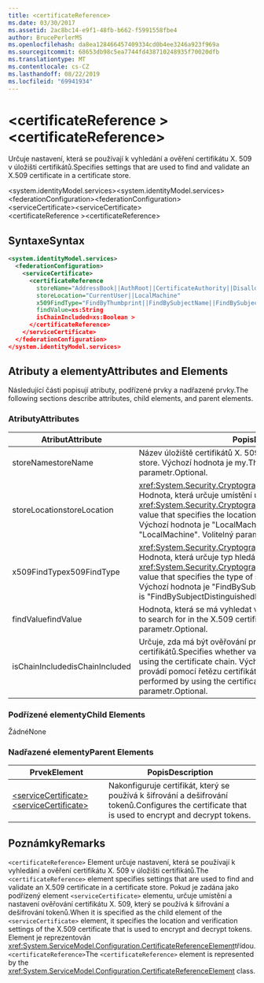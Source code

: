 ```yaml
---
title: <certificateReference>
ms.date: 03/30/2017
ms.assetid: 2ac8bc14-e9f1-48fb-b662-f5991558fbe4
author: BrucePerlerMS
ms.openlocfilehash: da8ea128466457409334cd0b4ee3246a923f969a
ms.sourcegitcommit: 68653db98c5ea7744fd438710248935f70020dfb
ms.translationtype: MT
ms.contentlocale: cs-CZ
ms.lasthandoff: 08/22/2019
ms.locfileid: "69941934"
---
```

# <a name="certificatereference"></a><span data-ttu-id="1c3df-101">\<certificateReference ></span><span class="sxs-lookup"><span data-stu-id="1c3df-101">\<certificateReference></span></span>
<span data-ttu-id="1c3df-102">Určuje nastavení, která se používají k vyhledání a ověření certifikátu X. 509 v úložišti certifikátů.</span><span class="sxs-lookup"><span data-stu-id="1c3df-102">Specifies settings that are used to find and validate an X.509 certificate in a certificate store.</span></span>  
  
 <span data-ttu-id="1c3df-103">\<system.identityModel.services></span><span class="sxs-lookup"><span data-stu-id="1c3df-103">\<system.identityModel.services></span></span>  
<span data-ttu-id="1c3df-104">\<federationConfiguration></span><span class="sxs-lookup"><span data-stu-id="1c3df-104">\<federationConfiguration></span></span>  
<span data-ttu-id="1c3df-105">\<serviceCertificate></span><span class="sxs-lookup"><span data-stu-id="1c3df-105">\<serviceCertificate></span></span>  
<span data-ttu-id="1c3df-106">\<certificateReference ></span><span class="sxs-lookup"><span data-stu-id="1c3df-106">\<certificateReference></span></span>  
  
## <a name="syntax"></a><span data-ttu-id="1c3df-107">Syntaxe</span><span class="sxs-lookup"><span data-stu-id="1c3df-107">Syntax</span></span>  
  
```xml  
<system.identityModel.services>  
  <federationConfiguration>  
    <serviceCertificate>  
      <certificateReference   
        storeName="AddressBook||AuthRoot||CertificateAuthority||Disallowed||My||Root||TrustedPeople||TrustedPublisher"  
        storeLocation="CurrentUser||LocalMachine"  
        x509FindType="FindByThumbprint||FindBySubjectName||FindBySubjectDistinguishedName||FindByIssuerName||FindByIssuerDistinguishedName||FindBySerialNumber||FindByTimeValid||FindByTimeNotYetValid||FindByTimeExpired||FindByTemplateName||FindByApplicationPolicy||FindByCertificatePolicy||FindByExtension||FindByKeyUsage||FindBySubjectKeyIdentifier"  
        findValue=xs:String  
        isChainIncluded=xs:Boolean >  
      </certificateReference>  
    </serviceCertificate>  
  </federationConfiguration>  
</system.identityModel.services>  
```  
  
## <a name="attributes-and-elements"></a><span data-ttu-id="1c3df-108">Atributy a elementy</span><span class="sxs-lookup"><span data-stu-id="1c3df-108">Attributes and Elements</span></span>  
 <span data-ttu-id="1c3df-109">Následující části popisují atributy, podřízené prvky a nadřazené prvky.</span><span class="sxs-lookup"><span data-stu-id="1c3df-109">The following sections describe attributes, child elements, and parent elements.</span></span>  
  
### <a name="attributes"></a><span data-ttu-id="1c3df-110">Atributy</span><span class="sxs-lookup"><span data-stu-id="1c3df-110">Attributes</span></span>  
  
|<span data-ttu-id="1c3df-111">Atribut</span><span class="sxs-lookup"><span data-stu-id="1c3df-111">Attribute</span></span>|<span data-ttu-id="1c3df-112">Popis</span><span class="sxs-lookup"><span data-stu-id="1c3df-112">Description</span></span>|  
|---------------|-----------------|  
|<span data-ttu-id="1c3df-113">storeName</span><span class="sxs-lookup"><span data-stu-id="1c3df-113">storeName</span></span>|<span data-ttu-id="1c3df-114">Název úložiště certifikátů X. 509.</span><span class="sxs-lookup"><span data-stu-id="1c3df-114">The name of the X.509 certificate store.</span></span> <span data-ttu-id="1c3df-115">Výchozí hodnota je my.</span><span class="sxs-lookup"><span data-stu-id="1c3df-115">The default is "My".</span></span> <span data-ttu-id="1c3df-116">Volitelný parametr.</span><span class="sxs-lookup"><span data-stu-id="1c3df-116">Optional.</span></span>|  
|<span data-ttu-id="1c3df-117">storeLocation</span><span class="sxs-lookup"><span data-stu-id="1c3df-117">storeLocation</span></span>|<span data-ttu-id="1c3df-118"><xref:System.Security.Cryptography.X509Certificates.StoreLocation> Hodnota, která určuje umístění úložiště certifikátů X. 509.</span><span class="sxs-lookup"><span data-stu-id="1c3df-118">A <xref:System.Security.Cryptography.X509Certificates.StoreLocation> value that specifies the location of the X.509 certificate store.</span></span> <span data-ttu-id="1c3df-119">Výchozí hodnota je "LocalMachine".</span><span class="sxs-lookup"><span data-stu-id="1c3df-119">The default value is "LocalMachine".</span></span> <span data-ttu-id="1c3df-120">Volitelný parametr.</span><span class="sxs-lookup"><span data-stu-id="1c3df-120">Optional.</span></span>|  
|<span data-ttu-id="1c3df-121">x509FindType</span><span class="sxs-lookup"><span data-stu-id="1c3df-121">x509FindType</span></span>|<span data-ttu-id="1c3df-122"><xref:System.Security.Cryptography.X509Certificates.X509FindType> Hodnota, která určuje typ hledání, které má být provedeno.</span><span class="sxs-lookup"><span data-stu-id="1c3df-122">An <xref:System.Security.Cryptography.X509Certificates.X509FindType> value that specifies the type of search that is to be executed.</span></span> <span data-ttu-id="1c3df-123">Výchozí hodnota je "FindBySubjectDistinguishedName".</span><span class="sxs-lookup"><span data-stu-id="1c3df-123">The default is "FindBySubjectDistinguishedName".</span></span> <span data-ttu-id="1c3df-124">Volitelný parametr.</span><span class="sxs-lookup"><span data-stu-id="1c3df-124">Optional.</span></span>|  
|<span data-ttu-id="1c3df-125">findValue</span><span class="sxs-lookup"><span data-stu-id="1c3df-125">findValue</span></span>|<span data-ttu-id="1c3df-126">Hodnota, která se má vyhledat v úložišti certifikátů X. 509</span><span class="sxs-lookup"><span data-stu-id="1c3df-126">The value to search for in the X.509 certificate store.</span></span> <span data-ttu-id="1c3df-127">Volitelný parametr.</span><span class="sxs-lookup"><span data-stu-id="1c3df-127">Optional.</span></span>|  
|<span data-ttu-id="1c3df-128">isChainIncluded</span><span class="sxs-lookup"><span data-stu-id="1c3df-128">isChainIncluded</span></span>|<span data-ttu-id="1c3df-129">Určuje, zda má být ověřování provedeno pomocí řetězu certifikátů.</span><span class="sxs-lookup"><span data-stu-id="1c3df-129">Specifies whether validation should be performed by using the certificate chain.</span></span> <span data-ttu-id="1c3df-130">Výchozí hodnota je "true"; ověřování se provádí pomocí řetězu certifikátů.</span><span class="sxs-lookup"><span data-stu-id="1c3df-130">The default is "true"; validation is performed by using the certificate chain.</span></span> <span data-ttu-id="1c3df-131">Volitelný parametr.</span><span class="sxs-lookup"><span data-stu-id="1c3df-131">Optional.</span></span>|  
  
### <a name="child-elements"></a><span data-ttu-id="1c3df-132">Podřízené elementy</span><span class="sxs-lookup"><span data-stu-id="1c3df-132">Child Elements</span></span>  
 <span data-ttu-id="1c3df-133">Žádné</span><span class="sxs-lookup"><span data-stu-id="1c3df-133">None</span></span>  
  
### <a name="parent-elements"></a><span data-ttu-id="1c3df-134">Nadřazené elementy</span><span class="sxs-lookup"><span data-stu-id="1c3df-134">Parent Elements</span></span>  
  
|<span data-ttu-id="1c3df-135">Prvek</span><span class="sxs-lookup"><span data-stu-id="1c3df-135">Element</span></span>|<span data-ttu-id="1c3df-136">Popis</span><span class="sxs-lookup"><span data-stu-id="1c3df-136">Description</span></span>|  
|-------------|-----------------|  
|[<span data-ttu-id="1c3df-137">\<serviceCertificate></span><span class="sxs-lookup"><span data-stu-id="1c3df-137">\<serviceCertificate></span></span>](servicecertificate.md)|<span data-ttu-id="1c3df-138">Nakonfiguruje certifikát, který se používá k šifrování a dešifrování tokenů.</span><span class="sxs-lookup"><span data-stu-id="1c3df-138">Configures the certificate that is used to encrypt and decrypt tokens.</span></span>|  
  
## <a name="remarks"></a><span data-ttu-id="1c3df-139">Poznámky</span><span class="sxs-lookup"><span data-stu-id="1c3df-139">Remarks</span></span>  
 <span data-ttu-id="1c3df-140">`<certificateReference>` Element určuje nastavení, která se používají k vyhledání a ověření certifikátu X. 509 v úložišti certifikátů.</span><span class="sxs-lookup"><span data-stu-id="1c3df-140">The `<certificateReference>` element specifies settings that are used to find and validate an X.509 certificate in a certificate store.</span></span> <span data-ttu-id="1c3df-141">Pokud je zadána jako podřízený element `<serviceCertificate>` elementu, určuje umístění a nastavení ověřování certifikátu X. 509, který se používá k šifrování a dešifrování tokenů.</span><span class="sxs-lookup"><span data-stu-id="1c3df-141">When it is specified as the child element of the `<serviceCertificate>` element, it specifies the location and verification settings of the X.509 certificate that is used to encrypt and decrypt tokens.</span></span> <span data-ttu-id="1c3df-142">Element je reprezentován <xref:System.ServiceModel.Configuration.CertificateReferenceElement>třídou. `<certificateReference>`</span><span class="sxs-lookup"><span data-stu-id="1c3df-142">The `<certificateReference>` element is represented by the <xref:System.ServiceModel.Configuration.CertificateReferenceElement> class.</span></span>
